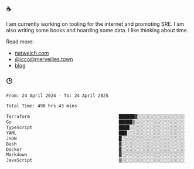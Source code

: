 ### ☕

I am currently working on tooling for the internet and promoting SRE. I am also writing some books and hoarding some data. I like thinking about time. 

Read more:

 - [natwelch.com](https://natwelch.com)
 - [@icco@merveilles.town](https://merveilles.town/@icco)
 - [blog](https://writing.natwelch.com)

### 🕒

<!--START_SECTION:waka-->

```txt
From: 24 April 2024 - To: 24 April 2025

Total Time: 498 hrs 43 mins

Terraform                                  ██████▓░░░░░░░░░░░░░░░░░░   26.18 %
Go                                         █████▒░░░░░░░░░░░░░░░░░░░   20.80 %
TypeScript                                 ████░░░░░░░░░░░░░░░░░░░░░   16.35 %
YAML                                       ███░░░░░░░░░░░░░░░░░░░░░░   11.96 %
JSON                                       █░░░░░░░░░░░░░░░░░░░░░░░░   04.27 %
Bash                                       ▓░░░░░░░░░░░░░░░░░░░░░░░░   03.11 %
Docker                                     ▓░░░░░░░░░░░░░░░░░░░░░░░░   02.82 %
Markdown                                   ▓░░░░░░░░░░░░░░░░░░░░░░░░   02.36 %
JavaScript                                 ▒░░░░░░░░░░░░░░░░░░░░░░░░   01.81 %
```

<!--END_SECTION:waka-->
